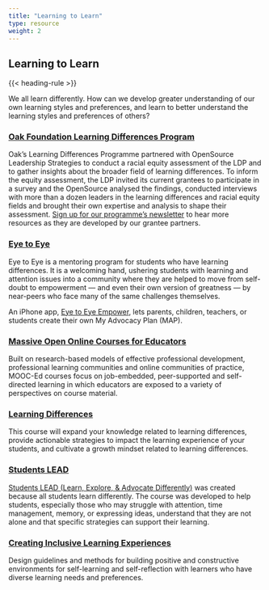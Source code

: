 ```yaml
---
title: "Learning to Learn"
type: resource
weight: 2
---
```

## Learning to Learn

{{< heading-rule >}}

<p class="resource-intro">We all learn differently. How can we develop greater understanding of our own learning styles and preferences, and learn to better understand the learning styles and preferences of others?</p>

### [Oak Foundation Learning Differences Program](http://oakfnd.org/our-learnings.html)

Oak’s Learning Differences Programme partnered with OpenSource Leadership Strategies to conduct a racial equity assessment of the LDP and to gather insights about the broader field of learning differences.  To inform the equity assessment, the LDP invited its current grantees to participate in a survey and the OpenSource analysed the findings, conducted interviews with more than a dozen leaders in the learning differences and racial equity fields and brought their own expertise and analysis to shape their assessment. [Sign up for our programme’s newsletter](http://oakfnd.org/learning-differences.html) to hear more resources as they are developed by our grantee partners.

### [Eye to Eye](https://eyetoeyenational.org/)

Eye to Eye is a mentoring program for students who have learning differences. It is a welcoming hand, ushering students with learning and attention issues into a community where they are helped to move from self-doubt to empowerment — and even their own version of greatness — by near-peers who face many of the same challenges themselves. 

An iPhone app, [Eye to Eye Empower](https://itunes.apple.com/us/app/eye-to-eye-empower-different-learners/id1192367658?mt=8), lets parents, children, teachers, or students create their own My Advocacy Plan (MAP).

### [Massive Open Online Courses for Educators](https://www.fi.ncsu.edu/teams/mooc-ed/)

Built on research-based models of effective professional development, professional learning communities and online communities of practice, MOOC-Ed courses focus on job-embedded, peer-supported and self-directed learning in which educators are exposed to a variety of perspectives on course material.

### [Learning Differences](https://place.fi.ncsu.edu/local/catalog/course.php?id=2&ref=1)

This course will expand your knowledge related to learning differences, provide actionable strategies to impact the learning experience of your students, and cultivate a growth mindset related to learning differences.

### [Students LEAD](https://studentslead.fi.ncsu.edu/#!/pages/home)

[Students LEAD (Learn, Explore, & Advocate Differently)](https://www.fi.ncsu.edu/news/the-friday-institute-launches-first-of-its-kind-online-course-for-students/) was created because all students learn differently. The course was developed to help students, especially those who may struggle with attention, time management, memory, or expressing ideas, understand that they are not alone and that specific strategies can support their learning. 

### [Creating Inclusive Learning Experiences](https://handbook.floeproject.org/CreatingInclusiveLearningExperiences.html)
Design guidelines and methods for building positive and constructive environments for self-learning and self-reflection with learners who have diverse learning needs and preferences.
